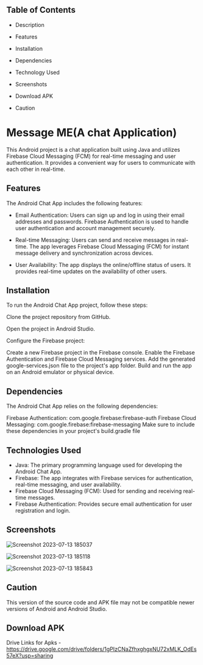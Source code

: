
## Table of Contents

 - Description

 - Features

 - Installation

 - Dependencies

 - Technology Used

 - Screenshots

 - Download APK

 - Caution
# Message ME(A chat Application)

This Android project is a chat application built using Java and utilizes Firebase Cloud Messaging (FCM) for real-time messaging and user authentication. It provides a convenient way for users to communicate with each other in real-time.

## Features
The Android Chat App includes the following features:

- Email Authentication: Users can sign up and log in using their email addresses and passwords. Firebase Authentication is used to handle user authentication and account management securely.

- Real-time Messaging: Users can send and receive messages in real-time. The app leverages Firebase Cloud Messaging (FCM) for instant message delivery and synchronization across devices.

- User Availability: The app displays the online/offline status of users. It provides real-time updates on the availability of other users.


## Installation

To run the Android Chat App project, follow these steps:

Clone the project repository from GitHub.

Open the project in Android Studio.

Configure the Firebase project:

Create a new Firebase project in the Firebase console.
Enable the Firebase Authentication and Firebase Cloud Messaging services.
Add the generated google-services.json file to the project's app folder.
Build and run the app on an Android emulator or physical device.

## Dependencies

The Android Chat App relies on the following dependencies:

Firebase Authentication: com.google.firebase:firebase-auth
Firebase Cloud Messaging: com.google.firebase:firebase-messaging
Make sure to include these dependencies in your project's build.gradle file

## Technologies Used


- Java: The primary programming language used for developing the Android Chat App.
- Firebase: The app integrates with Firebase services for authentication, real-time messaging, and user availability.
- Firebase Cloud Messaging (FCM): Used for sending and receiving real-time messages.
- Firebase Authentication: Provides secure email authentication for user registration and login.
    
## Screenshots


![Screenshot 2023-07-13 185037](https://github.com/sudhanshu3430/messageme/assets/127764778/b6261f39-6ccc-4497-a5c0-554f80a79b61)


![Screenshot 2023-07-13 185118](https://github.com/sudhanshu3430/messageme/assets/127764778/b80a56e2-3751-49e4-9cc6-3fc970e699b8)


![Screenshot 2023-07-13 185843](https://github.com/sudhanshu3430/messageme/assets/127764778/4cb3180d-ca86-45b8-9a53-a21d9f4a843e)

## Caution 

This version of the source code and APK file may not be compatible newer versions of Android and Android Studio.

## Download APK

Drive Links for Apks - https://drive.google.com/drive/folders/1gPIzCNaZfhxghgxNU72xMLK_OdEs57eX?usp=sharing
